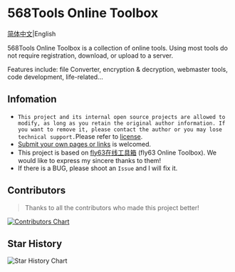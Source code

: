 # 568Tools Online Toolbox

[简体中文](https://github.com/PJ-568/568tools/blob/main/README.md)|English

568Tools Online Toolbox is a collection of online tools. Using most tools do not require registration, download, or upload to a server.

Features include: file Converter, encryption & decryption, webmaster tools, code development, life-related...

## Infomation

* `This project and its internal open source projects are allowed to modify, as long as you retain the original author information. If you want to remove it, please contact the author or you may lose technical support.`Please refer to [license](https://Tools.pj568.eu.org/license).
* [Submit your own pages or links](https://Tools.pj568.eu.org/application) is welcomed.
* This project is based on [fly63在线工具箱](https://github.com/mydearcc/tools) (fly63 Online Toolbox). We would like to express my sincere thanks to them!
* If there is a BUG, please shoot an `Issue` and I will fix it.

## Contributors

> Thanks to all the contributors who made this project better!

[![Contributors Chart](https://contrib.rocks/image?repo=PJ-568/568tools)](https://github.com/PJ-568/568tools/graphs/contributors)

## Star History

![Star History Chart](https://api.star-history.com/svg?repos=PJ-568/568tools&type=Date)
